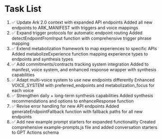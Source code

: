 # Task List

1. ✅ Update Ark 2.0 context with expanded API endpoints
Added all new endpoints to ARK_MANIFEST with triggers and voice mappings
2. ✅ Expand trigger protocols for automatic endpoint routing
Added detectEndpointFromInput function with comprehensive trigger phrase mapping
3. ✅ Extend metabolization framework to map experiences to specific APIs
Added metabolizeExperience function mapping experience types to endpoints and synthesis types
4. ✅ Add commitments/contracts tracking system integration
Added to manifest, voice system, and enhanced response wrapper with synthesis capabilities
5. ✅ Adapt multi-voice system to use new endpoints differently
Enhanced VOICE_SYSTEM with preferred_endpoints and metabolization_focus for each voice
6. ✅ Strengthen daily + long-term synthesis capabilities
Added synthesis recommendations and options to enhanceResponse function
7. ✅ Revise error handling for new API endpoints
Added generateEndpointFallback function with fallback paths for all new endpoints
8. ✅ Add new example prompt starters for expanded functionality
Created comprehensive example-prompts.js file and added conversation starters to GPT Actions schema

